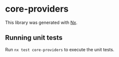 # core-providers

This library was generated with [Nx](https://nx.dev).

## Running unit tests

Run `nx test core-providers` to execute the unit tests.
